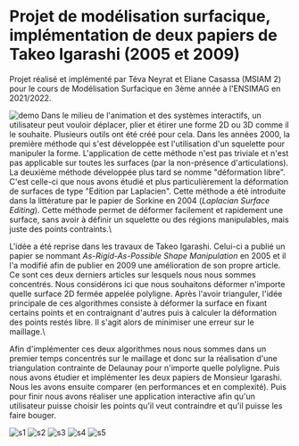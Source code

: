 # Projet de modélisation surfacique, implémentation de deux papiers de Takeo Igarashi (2005 et 2009)

Projet réalisé et implémenté par Téva Neyrat et Eliane Casassa (MSIAM 2) pour le cours de Modélisation Surfacique en 3ème année à l'ENSIMAG en 2021/2022.


![demo](https://github.com/ElianeCasassa/Modelisation-surfacique/assets/105204079/11d54984-c7fc-49a8-8e87-634c385a2389)
Dans le milieu de l'animation et des systèmes interactifs, un utilisateur peut vouloir déplacer, plier et étirer une forme 2D ou 3D comme il le souhaite. Plusieurs outils ont été créé pour cela. Dans les années 2000, la première méthode qui s'est développée est l'utilisation d'un squelette pour manipuler la forme. L'application de cette méthode n'est pas triviale et n'est pas applicable sur toutes les surfaces (par la non-présence d'articulations). La deuxième méthode développée plus tard se nomme "déformation libre". C'est celle-ci que nous avons étudié et plus particulièrement la déformation de surfaces de type "Edition par Laplacien". Cette méthode a été introduite dans la littérature par le papier de Sorkine en 2004 (*Laplacian Surface Editing*). Cette méthode permet de déformer facilement et rapidement une surface, sans avoir à définir un squelette ou des régions manipulables, mais juste des points contraints.\\

L'idée a été reprise dans les travaux de Takeo Igarashi. Celui-ci a publié un papier se nommant *As-Rigid-As-Possible Shape Manipulation* en 2005 et il l'a modifié afin de publier en 2009 une amélioration de son propre article. Ce sont ces deux derniers articles sur lesquels nous nous sommes concentrés. Nous considérons ici que nous souhaitons déformer n'importe quelle surface 2D fermée appelée polyligne. Après l'avoir trianguler, l'idée principale de ces algorithmes consiste à déformer la surface en fixant certains points et en contraignant d'autres puis à calculer la déformation des points restés libre. Il s'agit alors de minimiser une erreur sur le maillage.\\

Afin d'implémenter ces deux algorithmes nous nous sommes dans un premier temps concentrés sur le maillage et donc sur la réalisation d'une triangulation contrainte de Delaunay pour n'importe quelle polyligne. Puis nous avons étudier et implémenter les deux papiers de Monsieur Igarashi. Nous les avons ensuite comparer (en performances et en complexité). Puis pour finir nous avons réaliser une application interactive afin qu'un utilisateur puisse choisir les points qu'il veut contraindre et qu'il puisse les faire bouger.



![s1](https://github.com/ElianeCasassa/Modelisation-surfacique/assets/105204079/183131ed-0d54-4de6-aae4-64f7094c3d2a)
![s2](https://github.com/ElianeCasassa/Modelisation-surfacique/assets/105204079/3c4dc820-1090-43a7-a0b8-14f436b28b63)
![s3](https://github.com/ElianeCasassa/Modelisation-surfacique/assets/105204079/42ac44a0-2316-4af0-bc8f-b8d58bf50052)
![s4](https://github.com/ElianeCasassa/Modelisation-surfacique/assets/105204079/60b470b8-5bc7-41eb-8efd-bf1bac5bb644)
![s5](https://github.com/ElianeCasassa/Modelisation-surfacique/assets/105204079/fba42c72-a58f-4e93-ada6-67beb173d800)
